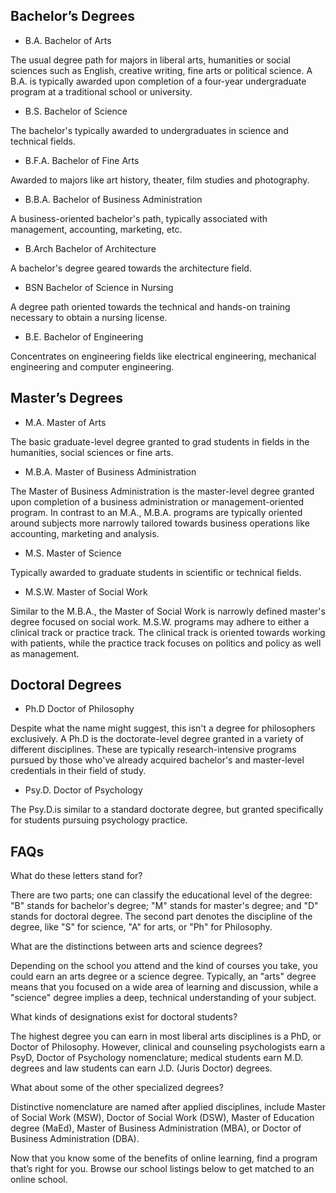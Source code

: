
## Bachelor’s Degrees

- B.A. Bachelor of Arts

The usual degree path for majors in liberal arts, humanities or social sciences such as English, creative writing, fine arts or political science. A B.A. is typically awarded upon completion of a four-year undergraduate program at a traditional school or university.

- B.S. Bachelor of Science

The bachelor's typically awarded to undergraduates in science and technical fields.

- B.F.A. Bachelor of Fine Arts

Awarded to majors like art history, theater, film studies and photography.

- B.B.A. Bachelor of Business Administration

A business-oriented bachelor's path, typically associated with management, accounting, marketing, etc.

- B.Arch Bachelor of Architecture

A bachelor's degree geared towards the architecture field.

- BSN Bachelor of Science in Nursing

A degree path oriented towards the technical and hands-on training necessary to obtain a nursing license.

- B.E. Bachelor of Engineering

Concentrates on engineering fields like electrical engineering, mechanical engineering and computer engineering.

## Master’s Degrees

- M.A. Master of Arts

The basic graduate-level degree granted to grad students in fields in the humanities, social sciences or fine arts.

- M.B.A. Master of Business Administration

The Master of Business Administration is the master-level degree granted upon completion of a business administration or management-oriented program. In contrast to an M.A., M.B.A. programs are typically oriented around subjects more narrowly tailored towards business operations like accounting, marketing and analysis.

- M.S. Master of Science

Typically awarded to graduate students in scientific or technical fields.

- M.S.W. Master of Social Work

Similar to the M.B.A., the Master of Social Work is narrowly defined master's degree focused on social work. M.S.W. programs may adhere to either a clinical track or practice track. The clinical track is oriented towards working with patients, while the practice track focuses on politics and policy as well as management.

## Doctoral Degrees

- Ph.D Doctor of Philosophy

Despite what the name might suggest, this isn't a degree for philosophers exclusively. A Ph.D is the doctorate-level degree granted in a variety of different disciplines. These are typically research-intensive programs pursued by those who've already acquired bachelor's and master-level credentials in their field of study.

- Psy.D. Doctor of Psychology

The Psy.D.is similar to a standard doctorate degree, but granted specifically for students pursuing psychology practice.


## FAQs

What do these letters stand for?

There are two parts; one can classify the educational level of the degree: "B" stands for bachelor's degree; "M" stands for master's degree; and "D" stands for doctoral degree. The second part denotes the discipline of the degree, like "S" for science, "A" for arts, or "Ph" for Philosophy.

What are the distinctions between arts and science degrees?

Depending on the school you attend and the kind of courses you take, you could earn an arts degree or a science degree. Typically, an "arts" degree means that you focused on a wide area of learning and discussion, while a "science" degree implies a deep, technical understanding of your subject.

What kinds of designations exist for doctoral students?

The highest degree you can earn in most liberal arts disciplines is a PhD, or Doctor of Philosophy. However, clinical and counseling psychologists earn a PsyD, Doctor of Psychology nomenclature; medical students earn M.D. degrees and law students can earn J.D. (Juris Doctor) degrees.

What about some of the other specialized degrees?

Distinctive nomenclature are named after applied disciplines, include Master of Social Work (MSW), Doctor of Social Work (DSW), Master of Education degree (MaEd), Master of Business Administration (MBA), or Doctor of Business Administration (DBA).

Now that you know some of the benefits of online learning, find a program that’s right for you. Browse our school listings below to get matched to an online school.